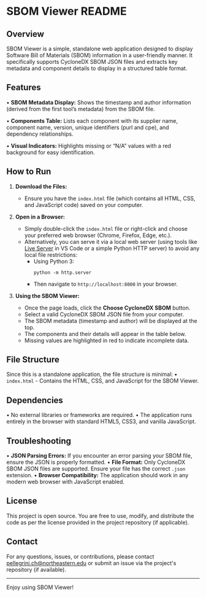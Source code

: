 SBOM Viewer README
==================

Overview
--------
SBOM Viewer is a simple, standalone web application designed to display Software Bill of Materials (SBOM) information in a user-friendly manner. It specifically supports CycloneDX SBOM JSON files and extracts key metadata and component details to display in a structured table format.

Features
--------
• **SBOM Metadata Display:** Shows the timestamp and author information (derived from the first tool’s metadata) from the SBOM file.

• **Components Table:** Lists each component with its supplier name, component name, version, unique identifiers (purl and cpe), and dependency relationships.

• **Visual Indicators:** Highlights missing or “N/A” values with a red background for easy identification.

How to Run
----------
1. **Download the Files:**
   - Ensure you have the `index.html` file (which contains all HTML, CSS, and JavaScript code) saved on your computer.

2. **Open in a Browser:**
   - Simply double-click the `index.html` file or right-click and choose your preferred web browser (Chrome, Firefox, Edge, etc.).
   - Alternatively, you can serve it via a local web server (using tools like [Live Server](https://marketplace.visualstudio.com/items?itemName=ritwickdey.LiveServer) in VS Code or a simple Python HTTP server) to avoid any local file restrictions:
     - Using Python 3:
       ```
       python -m http.server
       ```
     - Then navigate to `http://localhost:8000` in your browser.

3. **Using the SBOM Viewer:**
   - Once the page loads, click the **Choose CycloneDX SBOM** button.
   - Select a valid CycloneDX SBOM JSON file from your computer.
   - The SBOM metadata (timestamp and author) will be displayed at the top.
   - The components and their details will appear in the table below.
   - Missing values are highlighted in red to indicate incomplete data.

File Structure
--------------
Since this is a standalone application, the file structure is minimal:
• `index.html` - Contains the HTML, CSS, and JavaScript for the SBOM Viewer.

Dependencies
------------
• No external libraries or frameworks are required.
• The application runs entirely in the browser with standard HTML5, CSS3, and vanilla JavaScript.

Troubleshooting
---------------
• **JSON Parsing Errors:** If you encounter an error parsing your SBOM file, ensure the JSON is properly formatted.
• **File Format:** Only CycloneDX SBOM JSON files are supported. Ensure your file has the correct `.json` extension.
• **Browser Compatibility:** The application should work in any modern web browser with JavaScript enabled.

License
-------
This project is open source. You are free to use, modify, and distribute the code as per the license provided in the project repository (if applicable).

Contact
-------
For any questions, issues, or contributions, please contact pellegrini.ch@northeastern.edu or submit an issue via the project's repository (if available).

--------------------------------------------------
Enjoy using SBOM Viewer!
